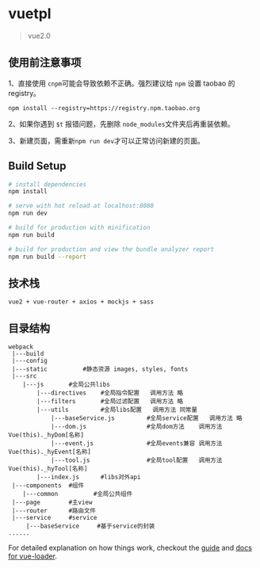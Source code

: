 # vuetpl

> vue2.0

## 使用前注意事项

1、直接使用 `cnpm`可能会导致依赖不正确。强烈建议给 `npm` 设置 taobao 的 registry。

`npm install --registry=https://registry.npm.taobao.org`

2、如果你遇到 `$t` 报错问题，先删除 `node_modules`文件夹后再重装依赖。

3、新建页面，需重新`npm run dev`才可以正常访问新建的页面。

## Build Setup

``` bash
# install dependencies
npm install

# serve with hot reload at localhost:8080
npm run dev

# build for production with minification
npm run build

# build for production and view the bundle analyzer report
npm run build --report
```
## 技术栈
    vue2 + vue-router + axios + mockjs + sass
## 目录结构
``` 
webpack
 |---build
 |---config
 |---static          #静态资源 images, styles, fonts
 |---src
    |---js       #全局公共libs
        |---directives    #全局指令配置   调用方法 略
        |---filters       #全局过滤配置   调用方法 略
        |---utils         #全局libs配置   调用方法 同常量
            |---baseService.js         #全局service配置   调用方法 略
            |---dom.js                 #全局dom方法    调用方法 Vue(this)._hyDom[名称]
            |---event.js               #全局events兼容 调用方法 Vue(this)._hyEvent[名称]
            |---tool.js                #全局tool配置   调用方法 Vue(this)._hyTool[名称]
        |---index.js      #libs对外api
 |---components  #组件
 	|---common     		#全局公共组件
 |---page        #主view
 |---router      #路由文件
 |---service     #service	
 	 |---baseService     #基于service的封装	
......

  ```

For detailed explanation on how things work, checkout the [guide](http://vuejs-templates.github.io/webpack/) and [docs for vue-loader](http://vuejs.github.io/vue-loader).
